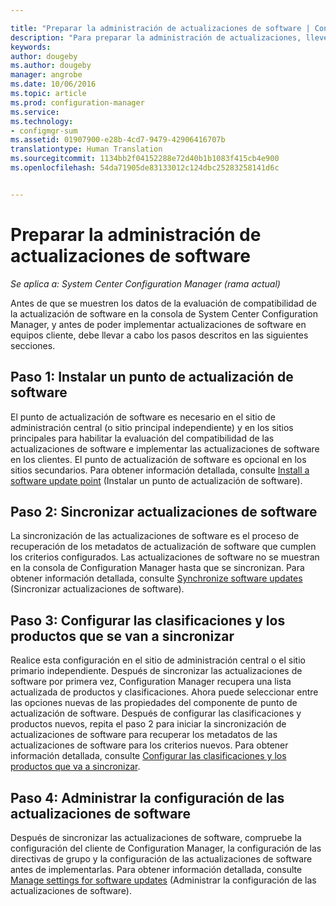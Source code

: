```yaml
---

title: "Preparar la administración de actualizaciones de software | Configuration Manager"
description: "Para preparar la administración de actualizaciones, lleve a cabo estas tareas para mostrar los datos de la evaluación de compatibilidad en la consola de System Center Configuration Manager."
keywords: 
author: dougeby
ms.author: dougeby
manager: angrobe
ms.date: 10/06/2016
ms.topic: article
ms.prod: configuration-manager
ms.service: 
ms.technology:
- configmgr-sum
ms.assetid: 01907900-e28b-4cd7-9479-42906416707b
translationtype: Human Translation
ms.sourcegitcommit: 1134bb2f04152288e72d40b1b1083f415cb4e900
ms.openlocfilehash: 54da71905de83133012c124dbc25283258141d6c


---
```


# <a name="prepare-for-software-updates-management"></a>Preparar la administración de actualizaciones de software

*Se aplica a: System Center Configuration Manager (rama actual)*

Antes de que se muestren los datos de la evaluación de compatibilidad de la actualización de software en la consola de System Center Configuration Manager, y antes de poder implementar actualizaciones de software en equipos cliente, debe llevar a cabo los pasos descritos en las siguientes secciones.

## <a name="step-1-install-a-software-update-point"></a>Paso 1: Instalar un punto de actualización de software  
El punto de actualización de software es necesario en el sitio de administración central (o sitio principal independiente) y en los sitios principales para habilitar la evaluación del compatibilidad de las actualizaciones de software e implementar las actualizaciones de software en los clientes. El punto de actualización de software es opcional en los sitios secundarios. Para obtener información detallada, consulte [Install a software update point](install-a-software-update-point.md) (Instalar un punto de actualización de software).  

## <a name="step-2-synchronize-software-updates"></a>Paso 2: Sincronizar actualizaciones de software
La sincronización de las actualizaciones de software es el proceso de recuperación de los metadatos de actualización de software que cumplen los criterios configurados. Las actualizaciones de software no se muestran en la consola de Configuration Manager hasta que se sincronizan. Para obtener información detallada, consulte [Synchronize software updates](synchronize-software-updates.md) (Sincronizar actualizaciones de software).   

## <a name="step-3-configure-classifications-and-products-to-synchronize"></a>Paso 3: Configurar las clasificaciones y los productos que se van a sincronizar
Realice esta configuración en el sitio de administración central o el sitio primario independiente. Después de sincronizar las actualizaciones de software por primera vez, Configuration Manager recupera una lista actualizada de productos y clasificaciones. Ahora puede seleccionar entre las opciones nuevas de las propiedades del componente de punto de actualización de software. Después de configurar las clasificaciones y productos nuevos, repita el paso 2 para iniciar la sincronización de actualizaciones de software para recuperar los metadatos de las actualizaciones de software para los criterios nuevos. Para obtener información detallada, consulte [Configurar las clasificaciones y los productos que va a sincronizar](configure-classifications-and-products.md).

## <a name="step-4-manage-settings-for-software-updates"></a>Paso 4: Administrar la configuración de las actualizaciones de software
Después de sincronizar las actualizaciones de software, compruebe la configuración del cliente de Configuration Manager, la configuración de las directivas de grupo y la configuración de las actualizaciones de software antes de implementarlas. Para obtener información detallada, consulte [Manage settings for software updates](manage-settings-for-software-updates.md) (Administrar la configuración de las actualizaciones de software).



<!--HONumber=Nov16_HO1-->



